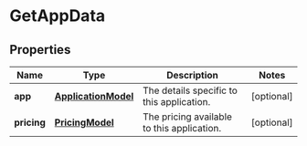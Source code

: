 
# GetAppData

## Properties
Name | Type | Description | Notes
------------ | ------------- | ------------- | -------------
**app** | [**ApplicationModel**](ApplicationModel.md) | The details specific to this application. |  [optional]
**pricing** | [**PricingModel**](PricingModel.md) | The pricing available to this application. |  [optional]



